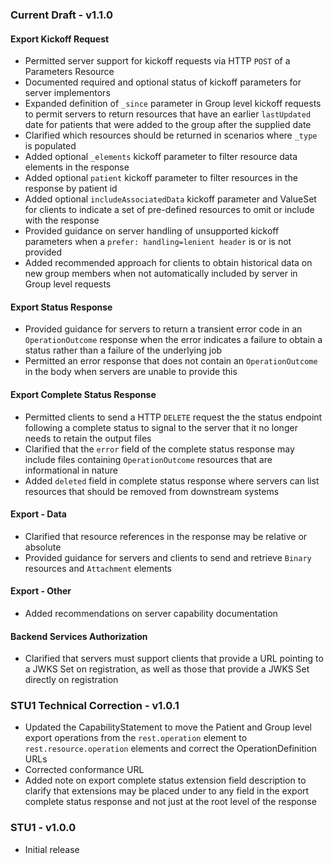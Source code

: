 <style type="text/css" rel="stylesheet">
	h3:before {content: none}
	h4:before {content: none}
</style>

### Current Draft - v1.1.0

#### Export Kickoff Request
* Permitted server support for kickoff requests via HTTP `POST` of a Parameters Resource
* Documented required and optional status of kickoff parameters for server implementors
* Expanded definition of `_since` parameter in Group level kickoff requests to permit servers to return resources that have an earlier `lastUpdated` date for patients that were added to the group after the supplied date
* Clarified which resources should be returned in scenarios where `_type` is populated 
* Added optional `_elements` kickoff parameter to filter resource data elements in the response
* Added optional `patient` kickoff parameter to filter resources in the response by patient id
* Added optional `includeAssociatedData` kickoff parameter and ValueSet for clients to indicate a set of pre-defined resources to omit or include with the response
* Provided guidance on server handling of unsupported kickoff parameters when a `prefer: handling=lenient header` is or is not provided
* Added recommended approach for clients to obtain historical data on new group members when not automatically included by server in Group level requests

#### Export Status Response
* Provided guidance for servers to return a transient error code in an `OperationOutcome` response when the error indicates a failure to obtain a status rather than a failure of the underlying job
* Permitted an error response that does not contain an `OperationOutcome` in the body when servers are unable to provide this

#### Export Complete Status Response
* Permitted clients to send a HTTP `DELETE` request the the status endpoint following a complete status to signal to the server that it no longer needs to retain the output files
* Clarified that the `error` field of the complete status response may include files containing `OperationOutcome` resources that are informational in nature
* Added `deleted` field in complete status response where servers can list resources that should be removed from downstream systems

#### Export - Data
* Clarified that resource references in the response may be relative or absolute
* Provided guidance for servers and clients to send and retrieve `Binary` resources and `Attachment` elements

#### Export - Other
* Added recommendations on server capability documentation

#### Backend Services Authorization
* Clarified that servers must support clients that provide a URL pointing to a JWKS Set on registration, as well as those that provide a JWKS Set directly on registration


### STU1 Technical Correction - v1.0.1

* Updated the CapabilityStatement to move the Patient and Group level export operations from the `rest.operation` element to `rest.resource.operation` elements and correct the OperationDefinition URLs
* Corrected conformance URL
* Added note on export complete status extension field description to clarify that extensions may be placed under to any field in the export complete status response and not just at the root level of the response


### STU1 - v1.0.0

* Initial release



